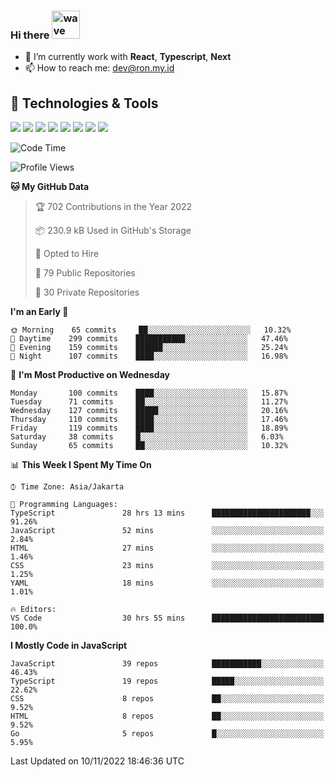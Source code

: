 ### Hi there <img src="https://i.ibb.co/q0Hx1KK/wave.gif" alt="wave" width="45px">

- 🌱 I’m currently work with **React**, **Typescript**, **Next**
- 📫 How to reach me: dev@ron.my.id

## 🔧 Technologies & Tools

![](https://img.shields.io/badge/OS-Linux-informational?style=flat&logo=linux&logoColor=white&color=2bbc8a)
![](https://img.shields.io/badge/OS-Windows-informational?style=flat&logo=windows&logoColor=white&color=2bbc8a)
![](https://img.shields.io/badge/Code-JavaScript-informational?style=flat&logo=javascript&logoColor=white&color=2bbc8a)
![](https://img.shields.io/badge/Code-Golang-informational?style=flat&logo=go&logoColor=white&color=2bbc8a)
![](https://img.shields.io/badge/Code-React-informational?style=flat&logo=react&logoColor=white&color=2bbc8a)
![](https://img.shields.io/badge/Code-Next-informational?style=flat&logo=next.js&logoColor=white&color=2bbc8a)
![](https://img.shields.io/badge/Shell-Bash-informational?style=flat&logo=gnu-bash&logoColor=white&color=2bbc8a)
![](https://img.shields.io/badge/Tools-Docker-informational?style=flat&logo=docker&logoColor=white&color=2bbc8a)

<!--START_SECTION:waka-->
![Code Time](http://img.shields.io/badge/Code%20Time-607%20hrs%2049%20mins-blue)

![Profile Views](http://img.shields.io/badge/Profile%20Views-0-blue)

**🐱 My GitHub Data** 

> 🏆 702 Contributions in the Year 2022
 > 
> 📦 230.9 kB Used in GitHub's Storage 
 > 
> 💼 Opted to Hire
 > 
> 📜 79 Public Repositories 
 > 
> 🔑 30 Private Repositories  
 > 
**I'm an Early 🐤** 

```text
🌞 Morning    65 commits     ██░░░░░░░░░░░░░░░░░░░░░░░   10.32% 
🌆 Daytime    299 commits    ███████████░░░░░░░░░░░░░░   47.46% 
🌃 Evening    159 commits    ██████░░░░░░░░░░░░░░░░░░░   25.24% 
🌙 Night      107 commits    ████░░░░░░░░░░░░░░░░░░░░░   16.98%

```
📅 **I'm Most Productive on Wednesday** 

```text
Monday       100 commits    ████░░░░░░░░░░░░░░░░░░░░░   15.87% 
Tuesday      71 commits     ██░░░░░░░░░░░░░░░░░░░░░░░   11.27% 
Wednesday    127 commits    █████░░░░░░░░░░░░░░░░░░░░   20.16% 
Thursday     110 commits    ████░░░░░░░░░░░░░░░░░░░░░   17.46% 
Friday       119 commits    ████░░░░░░░░░░░░░░░░░░░░░   18.89% 
Saturday     38 commits     █░░░░░░░░░░░░░░░░░░░░░░░░   6.03% 
Sunday       65 commits     ██░░░░░░░░░░░░░░░░░░░░░░░   10.32%

```


📊 **This Week I Spent My Time On** 

```text
⌚︎ Time Zone: Asia/Jakarta

💬 Programming Languages: 
TypeScript               28 hrs 13 mins      ██████████████████████░░░   91.26% 
JavaScript               52 mins             ░░░░░░░░░░░░░░░░░░░░░░░░░   2.84% 
HTML                     27 mins             ░░░░░░░░░░░░░░░░░░░░░░░░░   1.46% 
CSS                      23 mins             ░░░░░░░░░░░░░░░░░░░░░░░░░   1.25% 
YAML                     18 mins             ░░░░░░░░░░░░░░░░░░░░░░░░░   1.01%

🔥 Editors: 
VS Code                  30 hrs 55 mins      █████████████████████████   100.0%

```

**I Mostly Code in JavaScript** 

```text
JavaScript               39 repos            ███████████░░░░░░░░░░░░░░   46.43% 
TypeScript               19 repos            █████░░░░░░░░░░░░░░░░░░░░   22.62% 
CSS                      8 repos             ██░░░░░░░░░░░░░░░░░░░░░░░   9.52% 
HTML                     8 repos             ██░░░░░░░░░░░░░░░░░░░░░░░   9.52% 
Go                       5 repos             █░░░░░░░░░░░░░░░░░░░░░░░░   5.95%

```



 Last Updated on 10/11/2022 18:46:36 UTC
<!--END_SECTION:waka-->
